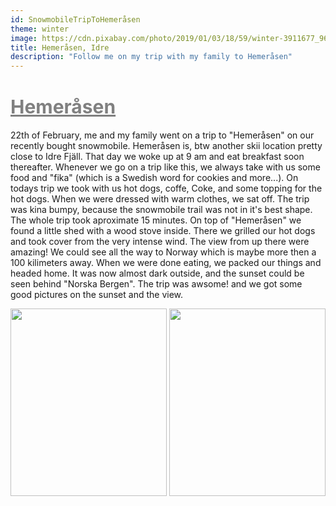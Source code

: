 ```yaml
---
id: SnowmobileTripToHemeråsen
theme: winter
image: https://cdn.pixabay.com/photo/2019/01/03/18/59/winter-3911677_960_720.jpg
title: Hemeråsen, Idre
description: "Follow me on my trip with my family to Hemeråsen"
---
```


# <span style="font-size: 30px; color:gray; text-decoration: underline">Hemeråsen</span>

22th of February, me and my family went on a trip to "Hemeråsen" on our recently bought snowmobile. Hemeråsen is, btw another skii location pretty close to Idre Fjäll. That day we woke up at 9 am and eat breakfast soon thereafter. Whenever we go on a trip like this, we always take with us some food and "fika" (which is a Swedish word for cookies and more...). On todays trip we took with us hot dogs, coffe, Coke, and some topping for the hot dogs. When we were dressed with warm clothes, we sat off.
The trip was kina bumpy, because the snowmobile trail was not in it's best shape. The whole trip took aproximate 15 minutes.
On top of "Hemeråsen" we found a little shed with a wood stove inside. There we grilled our hot dogs and took cover from the very intense wind.
The view from up there were amazing! We could see all the way to Norway which is maybe more then a 100 kilimeters away.
When we were done eating, we packed our things and headed home. It was now almost dark outside, and the sunset could be seen behind "Norska Bergen".
The trip was awsome! and we got some good pictures on the sunset and the view.

<div class="flex flex-wrap justify-center md:justify-around mt-10 md:items-center">
<img src="https://www.visitdalarna.se/sites/cb_dalarna/files/styles/cbis_large/http/images.citybreak.com/6898501.jpeg?itok=sjamn9gh" class="border-4" height="300px" width="250px">
<img src="https://driftservice.blob.core.windows.net/cdn/OBJ14259_1834746961/lLi1e43fd0Gw2N9ZsLO7vQ.._4k" class="border-4" height="300px" width="250px">
</div>
